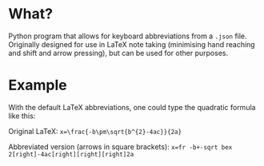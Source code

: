 # What?
Python program that allows for keyboard abbreviations from a `.json` file.
Originally designed for use in LaTeX note taking (minimising hand reaching and shift and arrow pressing), but can be used for other purposes.

# Example
With the default LaTeX abbreviations, one could type the quadratic formula like this:

Original LaTeX: `x=\frac{-b\pm\sqrt{b^{2}-4ac}}{2a}`

Abbreviated version (arrows in square brackets): `x=fr -b+-sqrt bex 2[right]-4ac[right][right][right]2a`
